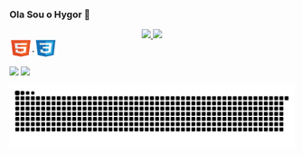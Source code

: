 ### Ola Sou o Hygor 👋


<div align="center">
  <a href="https://github.com/hygoribeiro">
  <img height="180em" src="https://github-readme-stats.vercel.app/api?username=hygoribeiro&show_icons=true&theme=dark&include_all_commits=true&count_private=true"/>
  <img height="180em" src="https://github-readme-stats.vercel.app/api/top-langs/?username=hygoribeiro&layout=compact&langs_count=7&theme=dark"/>
</div>
<div>
<img align="center" alt="Rafa-HTML" height="30" width="40" src="https://raw.githubusercontent.com/devicons/devicon/master/icons/html5/html5-original.svg">
<img align="center" alt="Rafa-CSS" height="30" width="40" src="https://raw.githubusercontent.com/devicons/devicon/master/icons/css3/css3-original.svg">
</div>
<br>
<div>
<a href="https://www.instagram.com/hygor_ribeiroo/" target="_blank"><img src="https://img.shields.io/badge/-Instagram-%23E4405F?style=for-the-badge&logo=instagram&logoColor=white" target="_blank"></a>
<a href="https://www.linkedin.com/in/hygor-ribeiro-38173022a/" target="_blank"><img src="https://img.shields.io/badge/-LinkedIn-%230077B5?style=for-the-badge&logo=linkedin&logoColor=white" target="_blank"></a>
 
 ![Snake animation](https://github.com/hygoribeiro/hygoribeiro/blob/output/github-contribution-grid-snake.svg)

</div>
